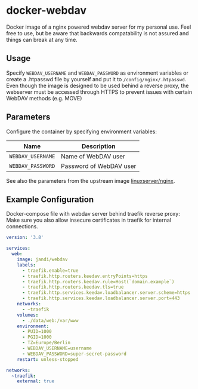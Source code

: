 # docker-webdav

Docker image of a nginx powered webdav server for my personal use. Feel free to use, but be aware that backwards compatability is not assured and things can break at any time.

## Usage

Specify `WEBDAV_USERNAME` and `WEBDAV_PASSWORD` as environment variables or create a .htpasswd file by yourself and put it to `/config/nginx/.htpasswd`.
Even though the image is designed to be used behind a reverse proxy, the webserver must be accessed through HTTPS to prevent issues with certain WebDAV methods (e.g. MOVE)

## Parameters

Configure the container by specifying environment variables:

Name | Description
--- | ---
`WEBDAV_USERNAME` | Name of WebDAV user
`WEBDAV_PASSWORD` | Password of WebDAV user

See also the parameters from the upstream image [linuxserver/nginx](https://github.com/linuxserver/docker-nginx#parameters).

## Example Configuration

Docker-compose file with webdav server behind traefik reverse proxy:
Make sure you also allow insecure certificates in traefik for internal connections.

```yml
version: '3.8'

services: 
  web:
    image: jandi/webdav
    labels:
      - traefik.enable=true
      - traefik.http.routers.keedav.entryPoints=https
      - traefik.http.routers.keedav.rule=Host(`domain.example`)
      - traefik.http.routers.keedav.tls=true
      - traefik.http.services.keedav.loadbalancer.server.scheme=https
      - traefik.http.services.keedav.loadbalancer.server.port=443
    networks:
      - ~traefik
    volumes:
      - ./data/web:/var/www
    environment:
      - PUID=1000
      - PGID=1000
      - TZ=Europe/Berlin
      - WEBDAV_USERNAME=username
      - WEBDAV_PASSWORD=super-secret-password
    restart: unless-stopped

networks:
  ~traefik:
    external: true
```